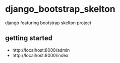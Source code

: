 django_bootstrap_skelton
========================

django featuring bootstrap skelton project


## getting started

- http://localhost:8000/admin
- http://localhost:8000/index